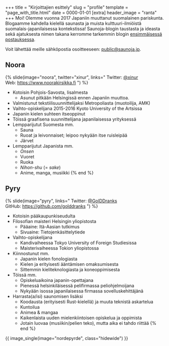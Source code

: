 +++
title = "Kirjoittajien esittely"
slug = "profile"
template = "page_with_title.html"
date = 0000-01-01
[extra]
header_image = "ranta"
+++
Moi! Olemme vuonna 2017 Japaniin muuttanut suomalainen pariskunta. Blogaamme kahdella kielellä saunasta ja muista kulttuuri-ilmiöistä suomalais-japanilaisessa kontekstissa! Saunoja-blogin taustasta ja ideasta sekä ajatuksesta nimen takana kerromme tarkemmin blogin [ensimmäisessä postauksessa](@/2020-11-22-hello/index.fi.md).

Voit lähettää meille sähköpostia osoitteeseen: [public@saunoja.jp](mailto:contact@saunoja.jp).

## Noora

{% slide(image="noora", twitter="xinur", links="
Twitter: [@xinur](https://twitter.com/xinur)  
Web: <https://www.noorakirsikka.fi>
") %}
- Kotoisin Pohjois-Savosta, Iisalmesta
  - Asunut pitkään Helsingissä ennen Japaniin muuttoa. 
- Valmistunut tekstiilisuunnittelijaksi Metropoliasta (muotoilija, AMK)
- Vaihto-opiskelijana 2015-2016 Kyoto University of the Artsissa
- Japanin kielen suhteen itseoppinut
- Töissä graafisena suunnittelijana japanilaisessa yrityksessä
- Lempparijutut Suomesta mm.
  - Sauna
  - Ruoat ja leivonnaiset; leipoo nykyään itse ruisleipää
  - Järvet
- Lempparijutut Japanista mm.
  - *Onsen*
  - Vuoret
  - Ruoka
  - *Nihon-shu* (= *sake*)
  - Anime, manga, musiikki
{% end %}

## Pyry

{% slide(image="pyry", links="
Twitter: [@GolDDranks](https://twitter.com/GolDDranks)  
GitHub: <https://github.com/golddranks>
") %}
- Kotoisin pääkaupunkiseudulta
- Filosofian maisteri Helsingin yliopistosta
  - Pääaine: Itä-Aasian tutkimus
  - Sivuaine: Tietojenkäsittelytiede
- Vaihto-opiskelijana
  - Kandivaiheessa Tokyo University of Foreign Studiesissa
  - Maisterivaiheessa Tokion yliopistossa
- Kiinnostunut mm.
  - Japanin kielen fonologiasta
  - Kielen ja erityisesti ääntämisen omaksumisesta
  - Sittemmin kieliteknologiasta ja koneoppimisesta
- Töissä mm.
  - Opiskeluaikoina japanin-opettajana
  - Pienessä helsinkiläisessä pelifirmassa peliohjelmoijana
  - Nykyään isossa japanilaisessa firmassa sovelluskehittäjänä
- Harrasta(a/isi) saunomisen lisäksi
  - Koodausta (erityisesti Rust-kielellä) ja muuta teknistä askartelua
  - Kuntoilua
  - Animea & mangaa
  - Kaikenlaista uuden mielenkiintoisen opiskelua ja oppimista
  - Jotain luovaa (musiikin/pelien teko), mutta aika ei tahdo riittää
{% end %}

{{ image_single(image="nordepyrde", class="hidewide") }}